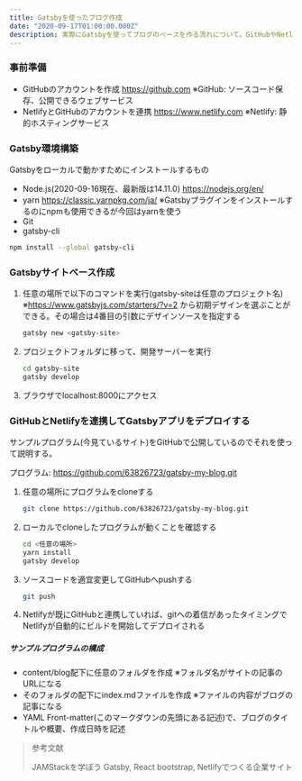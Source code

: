 ```yaml
---
title: Gatsbyを使ったブログ作成
date: "2020-09-17T01:00:00.000Z"
description: 実際にGatsbyを使ってブログのベースを作る流れについて。GitHubやNetlifyを使って実際に世の中に公開するところまで説明します。
---
```

### 事前準備

- GitHubのアカウントを作成 https://github.com
  ※GitHub: ソースコード保存、公開できるウェブサービス
- NetlifyとGitHubのアカウントを連携 https://www.netlify.com
  ※Netlify: 静的ホスティングサービス



### Gatsby環境構築

Gatsbyをローカルで動かすためにインストールするもの

- Node.js(2020-09-16現在、最新版は14.11.0) https://nodejs.org/en/
- yarn https://classic.yarnpkg.com/ja/
  ※Gatsbyプラグインをインストールするのにnpmも使用できるが今回はyarnを使う
- Git
- gatsby-cli

```bash
npm install --global gatsby-cli
```



### Gatsbyサイトベース作成

1. 任意の場所で以下のコマンドを実行(gatsby-siteは任意のプロジェクト名)
   ※https://www.gatsbyjs.com/starters/?v=2 から初期デザインを選ぶことができる。その場合は4番目の引数にデザインソースを指定する

   ```bash
   gatsby new <gatsby-site>
   ```

2. プロジェクトフォルダに移って、開発サーバーを実行

   ```bash
   cd gatsby-site
   gatsby develop
   ```

3. ブラウザでlocalhost:8000にアクセス



### GitHubとNetlifyを連携してGatsbyアプリをデプロイする

サンプルプログラム(今見ているサイト)をGitHubで公開しているのでそれを使って説明する。

プログラム: https://github.com/63826723/gatsby-my-blog.git

1. 任意の場所にプログラムをcloneする

   ```bash
   git clone https://github.com/63826723/gatsby-my-blog.git
   ```

2. ローカルでcloneしたプログラムが動くことを確認する

   ```bash
   cd <任意の場所>
   yarn install
   gatsby develop
   ```

3. ソースコードを適宜変更してGitHubへpushする

   ```bash
   git push
   ```

4. Netlifyが既にGitHubと連携していれば、gitへの着信があったタイミングでNetlifyが自動的にビルドを開始してデプロイされる



##### サンプルプログラムの構成

- content/blog配下に任意のフォルダを作成
  ※フォルダ名がサイトの記事のURLになる
- そのフォルダの配下にindex.mdファイルを作成
  ※ファイルの内容がブログの記事になる
- YAML Front-matter(このマークダウンの先頭にある記述)で、ブログのタイトルや概要、作成日時を記述



> 参考文献
>
> JAMStackを学ぼう Gatsby, React bootstrap, Netlifyでつくる企業サイト
>

